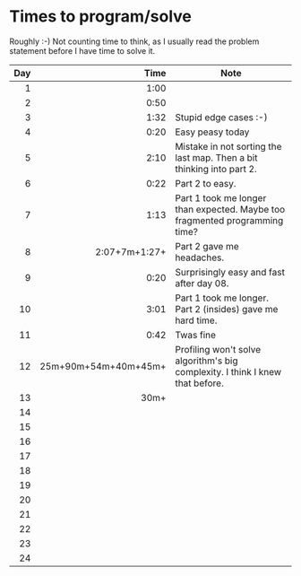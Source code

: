 # Times to program/solve

Roughly :-) Not counting time to think, as I usually read the problem statement before I have time to solve it.

| Day  	 |                 Time  	 | Note 	                                                                         |
|---------:	|------------------------:|--------------------------------------------------------------------------------|
|   1  	 |                 1:00  	 | 	                                                                              |
|   2  	 |                 0:50  	 | 	                                                                              |
|   3  	 |                 1:32  	 | Stupid edge cases :-) 	                                                        |
|   4  	 |                 0:20  	 | Easy peasy today	                                                              |
|   5  	 |                 2:10  	 | 	Mistake in not sorting the last map. Then a bit thinking into part 2.         |
|   6  	 |                 0:22  	 | 	Part 2 to easy.                                                               |
|   7  	 |                 1:13  	 | 	Part 1 took me longer than expected. Maybe too fragmented programming time?   |
|   8  	 |    2:07+7m+1:27+      	 | 	Part 2 gave me headaches.                                                     |
|   9  	 |                 0:20  	 | 	Surprisingly easy and fast after day 08.                                      |
|  10  	 |                 3:01  	 | 	Part 1 took me longer. Part 2 (insides) gave me hard time.                    |
|  11  	 |                 0:42  	 | 	Twas fine                                                                     |
|  12  	 | 25m+90m+54m+40m+45m+  	 | 	Profiling won't solve algorithm's big complexity. I think I knew that before. |
|  13  	 |                 30m+  	 | 	                                                                              |
|  14  	 |                       	 | 	                                                                              |
|  15  	 |                       	 | 	                                                                              |
|  16  	 |                       	 | 	                                                                              |
|  17  	 |                       	 | 	                                                                              |
|  18  	 |                       	 | 	                                                                              |
|  19  	 |                       	 | 	                                                                              |
|  20  	 |                       	 | 	                                                                              |
|  21  	 |                       	 | 	                                                                              |
|  22  	 |                       	 | 	                                                                              |
|  23  	 |                       	 | 	                                                                              |
|  24  	 |                       	 | 	                                                                              |




